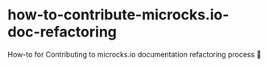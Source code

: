 # how-to-contribute-microcks.io-doc-refactoring
How-to for Contributing to microcks.io documentation refactoring process 🙌
